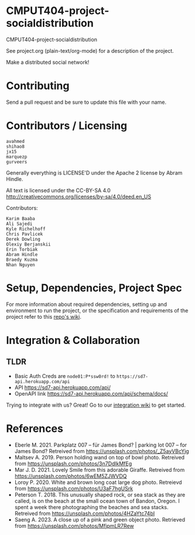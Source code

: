 CMPUT404-project-socialdistribution
===================================

CMPUT404-project-socialdistribution

See project.org (plain-text/org-mode) for a description of the project.

Make a distributed social network!

Contributing
============

Send a pull request and be sure to update this file with your name.

Contributors / Licensing
========================
    avahmed
    shihao8
    jx15
    marquezp
    gurveers

Generally everything is LICENSE'D under the Apache 2 license by Abram Hindle.

All text is licensed under the CC-BY-SA 4.0 http://creativecommons.org/licenses/by-sa/4.0/deed.en_US

Contributors:

    Karim Baaba
    Ali Sajedi
    Kyle Richelhoff
    Chris Pavlicek
    Derek Dowling
    Olexiy Berjanskii
    Erin Torbiak
    Abram Hindle
    Braedy Kuzma
    Nhan Nguyen 

# Setup, Dependencies, Project Spec

For more information about required dependencies, setting up and environment to run the project, or the specification and requirements of the project refer to this [repo's wiki](https://github.com/CMPUT-404-2023-Not-Found/CMPUT404-project-socialdistribution/wiki).

# Integration & Collaboration

## TLDR

- Basic Auth Creds are `node01:P*ssw0rd!` to `https://sd7-api.herokuapp.com/api`
- API https://sd7-api.herokuapp.com/api/
- OpenAPI link https://sd7-api.herokuapp.com/api/schema/docs/

Trying to integrate with us? Great! Go to our [integration wiki](https://github.com/CMPUT-404-2023-Not-Found/CMPUT404-project-socialdistribution/wiki/OpenAPI-and-Integration) to get started.

# References

- Eberle M. 2021. Parkplatz 007 – für James Bond? | parking lot 007 – for James Bond? Retreived from https://unsplash.com/photos/_Z5ayVBcYjg
- Maltsev A. 2019. Person holding wand on top of bowl photo. Retreived from https://unsplash.com/photos/3n7DdlkMfEg
- Mar J. D. 2021. Lovely Smile from this adorable Giraffe. Retreived from https://unsplash.com/photos/6wEM5ZJWVDQ
- Loroy P. 2020. White and brown long coat large dog photo. Retreievd from https://unsplash.com/photos/U3aF7hgUSrk
- Peterson T. 2018. This unusually shaped rock, or sea stack as they are called, is on the beach at the small ocean town of Bandon, Oregon. I spent a week there photographing the beaches and sea stacks. Retreived from https://unsplash.com/photos/4HZaYtc74bI
- Saeng A. 2023. A close up of a pink and green object photo. Retrieved from https://unsplash.com/photos/MfjpmLR7Rew
